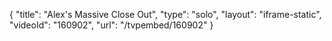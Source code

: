 {
    "title": "Alex's Massive Close Out",
    "type": "solo",
    "layout": "iframe-static",
    "videoId": "160902",
    "url": "\/tvpembed\/160902"
}
